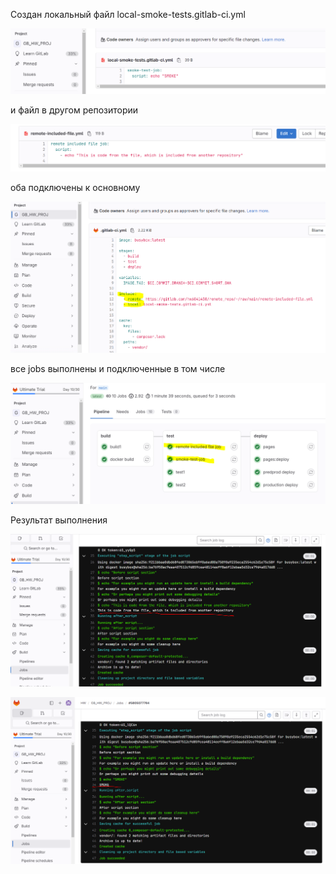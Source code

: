 Создан локальный файл local-smoke-tests.gitlab-ci.yml

![](img.png)

и файл в другом репозитории

![](img_1.png)

оба подключены к основному

![](img_2.png)

все jobs  выполнены и подключенные в том числе

![](img_3.png)

Результат выполнения 


![](img_4.png)

![](img_5.png)
